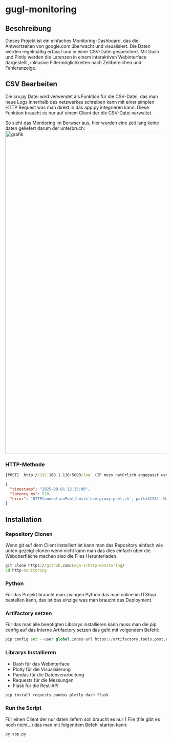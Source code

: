 # gugl-monitoring

## Beschreibung
Dieses Projekt ist ein einfaches Monitoring-Dashboard, das die Antwortzeiten von google.com überwacht und visualisiert. Die Daten werden regelmäßig erfasst und in einer CSV-Datei gespeichert. Mit Dash und Plotly werden die Latenzen in einem interaktiven Webinterface dargestellt, inklusive Filtermöglichkeiten nach Zeitbereichen und Fehleranzeige.

## CSV Bearbeiten

Die srv.py Datei wird verwendet als Funktion für die CSV-Datei, das man neue Logs innerhalb des netzwerkes schreiben kann mit einer simplen HTTP Request was man direkt in das app.py integrieren kann. Diese Funktion braucht es nur auf einem Client der die CSV-Datei verwaltet.

So sieht das Monitoring im Borwser aus, hier wurden eine zeit lang keine daten geliefert darum der unterbruch:
<img width="1907" height="1007" alt="grafik" src="https://github.com/user-attachments/assets/f18e49ce-1c3f-4553-813e-5dde876e8320" />


### HTTP-Methode

```cmd
[POST]  http://192.168.1.116:5000/log  (IP muss natürlich angepasst werden)
```
```json
{
  "timestamp": "2025-09-01 12:35:00",
  "latency_ms": 520,
  "error": "HTTPConnectionPool(host='userproxy.pnet.ch', port=3128): Max retries exceeded with url: http://www.google.com/"
}
```

## Installation

### Repository Clonen

Wenn git auf dem Client installiert ist kann man das Repository einfach wie unten gezeigt clonen wenn nicht kann man das dies einfach über die Weboberfläche machen also die Files Herunterladen.

```cmd
git clone https://github.com/Lega-s/http-monitoring/
cd http-monitoring
```

### Python 

Für das Projekt braucht man zwingen Python das man online im ITShop bestellen kann, das ist das einzige was man braucht das Deployment.

### Artifactory setzen

Für das man alle benötigten Librarys installieren kann muss man die pip config auf das Interne Artifactory setzen das geht mit volgendem Befehl:


```python
pip config set --user global.index-url https://artifactory.tools.post.ch/artifactory/api/pypi/python-virtual/simple
```
### Librarys Installieren 

- Dash für das Webinterface
- Plotly für die Visualisierung
- Pandas für die Datenverarbeitung
- Requests für die Messungen
- Flask für die Rest-API

```cmd
pip install requests pandas plotly dash flask
```

### Run the Script

Für einen Client der nur daten liefern soll braucht es nur 1 File (file gibt es noch nicht...) das man mit folgendem Befehl starten kann:

```cmd
py app.py
```
